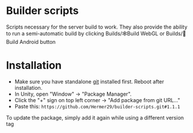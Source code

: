 # Builder scripts

Scripts necessary for the server build to work. They also provide the ability to run a semi-automatic build by clicking Builds/🕸Build WebGL or Builds/🤖Build Android button

# Installation

* Make sure you have standalone [git](https://git-scm.com/downloads) installed first. Reboot after installation.
* In Unity, open "Window" -> "Package Manager".
* Click the "+" sign on top left corner -> "Add package from git URL..."
* Paste this: `https://github.com/Hermer29/builder-scripts.git#1.1.1`

To update the package, simply add it again while using a different version tag

